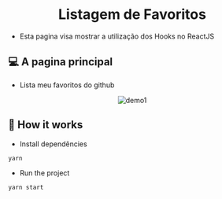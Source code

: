<h1 align="center">Listagem de Favoritos</h1>

- Esta pagina visa mostrar a utilização dos Hooks no ReactJS

## 💻 A pagina principal

- Lista meu favoritos do github

<p align="center">
<img src="./demo/demo1.gif" alt="demo1" title="demo1">
</p>

## 🎩 How it works

- Install dependêncies

```sh
yarn
```

- Run the project

```sh
yarn start
```
